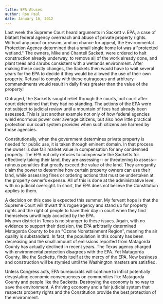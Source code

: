 ```yaml
---
title: EPA Abuses
author: Ron Paul
date: January 16, 2012
---
```


Last week the Supreme Court heard arguments in Sackett v. EPA, a case of
blatant federal agency overreach and abuse of private property rights. 
Without any proof or reason, and no chance for appeal, the Environmental
Protection Agency determined that a small single home lot was a
"protected wetland." The owners, Mike and Chantell Sackett, were ordered
to halt construction already underway, to remove all of the work already
done, and plant trees and shrubs consistent with a wetlands
environment.  After making these costly changes, the Sackets then would
have to wait several years for the EPA to decide if they would be
allowed the use of their own property.  Refusal to comply with these
outrageous and arbitrary commandments would result in daily fines
greater than the value of the property!

Outraged, the Sacketts sought relief through the courts, but court after
court determined that they had no standing. The actions of the EPA were
not subject to judicial review until a mountain of fees had already been
assessed.   This is just another example not only of how federal
agencies wield enormous power over average citizens, but also how little
practical protection our court system provides when such citizens are
harmed by those agencies.

Constitutionally, when the government determines private property is
needed for public use, it is taken through eminent domain.  In that
process the owner is due fair market value in compensation for any
condemned property.  The EPA not only refuses to compensate the Sacketts
for effectively taking their land, they are assessing-- or threatening
to assess-- ruinous penalties that greatly exceed the value of the
land.  They arrogantly claim the power to determine how certain property
owners can use their land, while assessing fines or ordering actions
that must be undertaken at the property owner’s expense.  All of this is
done at the administrative level, with no judicial oversight.  In short,
the EPA does not believe the Constitution applies to them.

A decision on this case is expected this summer.  My fervent hope is
that the Supreme Court will thwart this rogue agency and stand up for
property rights and the right of people to have their day in court when
they find themselves unwittingly accosted by the EPA.\
My own district in Texas is no stranger to these issues.  Again, with no
evidence to support their decision, the EPA arbitrarily determined
Matagorda County to be an "Ozone Nonattainment Region", meaning the air
quality is substandard.  In fact, the population in this county has been
decreasing and the small amount of emissions reported from Matagorda
County has actually declined in recent years.  The Texas agency charged
with environmental protection disagrees with the EPA.  Yet Matagorda
County, like the Sacketts, finds itself at the mercy of the EPA.  New
business and construction will be stymied until the Washington masters
are satisfied.

Unless Congress acts, EPA bureaucrats will continue to inflict
potentially devastating economic consequences on communities like
Matagorda County and people like the Sacketts.  Destroying the economy
is no way to save the environment.  A thriving economy and a fair
judicial system that respects property rights and the Constitution
provide the best protection of the environment.
